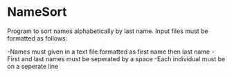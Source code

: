 # NameSort

Program to sort names alphabetically by last name. Input files must be formatted as follows:

 -Names must given in a text file formatted as first name then last name
 -First and last names must be seperated by a space
 -Each individual must be on a seperate line

